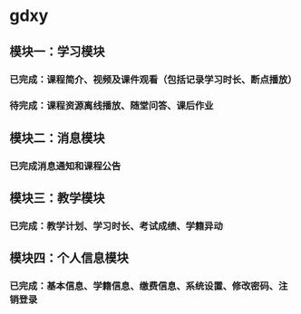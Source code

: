 # gdxy
## 模块一：学习模块
### 已完成：课程简介、视频及课件观看（包括记录学习时长、断点播放）
### 待完成：课程资源离线播放、随堂问答、课后作业

## 模块二：消息模块
### 已完成消息通知和课程公告

## 模块三：教学模块
### 已完成：教学计划、学习时长、考试成绩、学籍异动

## 模块四：个人信息模块
### 已完成：基本信息、学籍信息、缴费信息、系统设置、修改密码、注销登录
